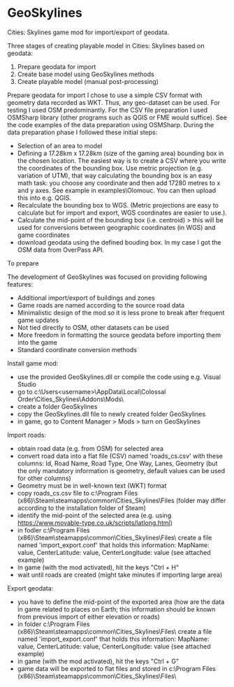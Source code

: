 # GeoSkylines
Cities: Skylines game mod for import/export of geodata. 

Three stages of creating playable model in Cities: Skylines based on geodata:
1. Prepare geodata for import
2. Create base model using GeoSkylines methods
3. Create playable model (manual post-processing)

Prepare geodata for import
I chose to use a simple CSV format with geometry data recorded as WKT. Thus, any geo-dataset can be used. For testing I used OSM predominantly. For the CSV file preparation I used OSMSharp library (other programs such as QGIS or FME would suffice). See the code examples of the data preparation using OSMSharp. 
During the data preparation phase I followed these initial steps:
- Selection of an area to model
- Defining a 17.28km x 17.28km (size of the gaming area) bounding box in the chosen location. The easiest way is to create a CSV where you write the coordinates of the bounding box. Use metric projection (e.g. variation of UTM), that way calculating the bounding box is an easy math task: you choose any coordinate and then add 17280 metres to x and y axes. See example in examples\Olomouc. You can then upload this into e.g. QGIS. 
- Recalculate the bounding box to WGS. (Metric projections are easy to calculate but for import and export, WGS coordinates are easier to use.). 
- Calculate the mid-point of the bounding box (i.e. centroid) > this will be used for conversions between geographic coordinates (in WGS) and game coordinates
- download geodata using the defined bouding box. In my case I got the OSM data from OverPass API. 

To prepare 

The development of GeoSkylines was focused on providing following features:
- Additional import/export of buildings and zones
- Game roads are named according to the source road data
- Minimalistic design of the mod so it is less prone to break after frequent game updates
- Not tied directly to OSM, other datasets can be used 
- More freedom in formatting the source geodata before importing them into the game
- Standard coordinate conversion methods

Install game mod:
- use the provided GeoSkylines.dll or compile the code using e.g. Visual Studio
- go to c:\Users\<username>\AppData\Local\Colossal Order\Cities_Skylines\Addons\Mods\
- create a folder GeoSkylines
- copy the GeoSkylines.dll file to newly created folder GeoSkylines
- in game, go to Content Manager > Mods > turn on GeoSkylines

Import roads:
- obtain road data (e.g. from OSM) for selected area
- convert road data into a flat file (CSV) named 'roads_cs.csv' with these columns: Id, Road Name, Road Type, One Way, Lanes, Geometry (but the only mandatory information is geometry, default values can be used for other columns)
- Geometry must be in well-known text (WKT) format
- copy roads_cs.csv file to c:\Program Files (x86)\Steam\steamapps\common\Cities_Skylines\Files (folder may differ according to the installation folder of Steam)
- identify the mid-point of the selected area (e.g. using https://www.movable-type.co.uk/scripts/latlong.html) 
- in fodler c:\Program Files (x86)\Steam\steamapps\common\Cities_Skylines\Files\ create a file named 'import_export.conf' that holds this information: MapName: value, CenterLatitude: value, CenterLongitude: value (see attached example)
- in game (with the mod activated), hit the keys "Ctrl + H"
- wait until roads are created (might take minutes if importing large area)

Export geodata:
- you have to define the mid-point of the exported area (how are the data in game related to places on Earth; this information should be known from previous import of either elevation or roads)
- in folder c:\Program Files (x86)\Steam\steamapps\common\Cities_Skylines\Files\ create a file named 'import_export.conf' that holds this information: MapName: value, CenterLatitude: value, CenterLongitude: value (see attached example)
- in game (with the mod activated), hit the keys "Ctrl + G"
- game data will be exported to flat files and stored in c:\Program Files (x86)\Steam\steamapps\common\Cities_Skylines\Files\ 
